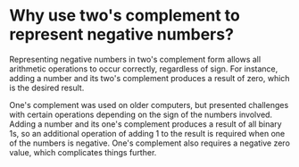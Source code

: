# Why use two's complement to represent negative numbers?

Representing negative numbers in two's complement form allows all arithmetic operations to occur correctly, regardless of sign.  For instance, adding a number and its two's complement produces a result of zero, which is the desired result.

One's complement was used on older computers, but presented challenges with certain operations depending on the sign of the numbers involved.  Adding a number and its one's complement produces a result of all binary 1s, so an additional operation of adding 1 to the result is required when one of the numbers is negative.  One's complement also requires a negative zero value, which complicates things further.  

